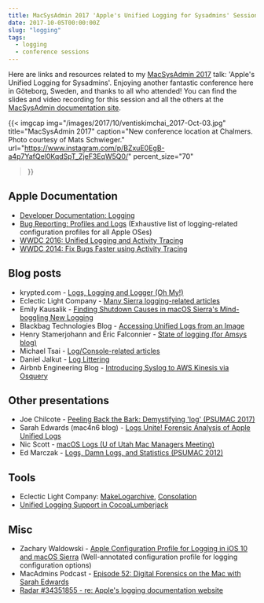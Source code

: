 ```yaml
---
title: MacSysAdmin 2017 'Apple's Unified Logging for Sysadmins' Session Links
date: 2017-10-05T00:00:00Z
slug: "logging"
tags:
  - logging
  - conference sessions
---
```


Here are links and resources related to my [MacSysAdmin 2017](http://www.macsysadmin.se/2017/) talk: 'Apple's Unified Logging for Sysadmins'. Enjoying another fantastic conference here in Göteborg, Sweden, and thanks to all who attended! You can find the slides and video recording for this session and all the others at the [MacSysAdmin documentation site](http://documentation.macsysadmin.se).

{{< imgcap
  img="/images/2017/10/ventiskimchai_2017-Oct-03.jpg"
  title="MacSysAdmin 2017"
  caption="New conference location at Chalmers. Photo courtesy of Mats Schwieger."
  url="https://www.instagram.com/p/BZxuE0EgB-a4p7YafQel0KqdSpT_ZjeF3EqW5Q0/"
  percent_size="70"
>}}

## Apple Documentation

* [Developer Documentation: Logging](https://developer.apple.com/documentation/os/logging?language=objc)
* [Bug Reporting: Profiles and Logs](https://developer.apple.com/bug-reporting/profiles-and-logs/) (Exhaustive list of logging-related configuration profiles for all Apple OSes)
* [WWDC 2016: Unified Logging and Activity Tracing](https://developer.apple.com/videos/play/wwdc2016/721/)
* [WWDC 2014: Fix Bugs Faster using Activity Tracing](https://developer.apple.com/videos/play/wwdc2014/714/)

## Blog posts

* krypted.com - [Logs, Logging and Logger (Oh My!)](http://krypted.com/mac-os-x/logs-logging-logger-oh/)
* Eclectic Light Company - [Many Sierra logging-related articles](https://eclecticlight.co/tag/logs/)
* Emily Kausalik - [Finding Shutdown Causes in macOS Sierra's Mind-boggling New Logging](http://www.modtitan.com/2017/04/finding-shutdown-causes-in-macos.html)
* Blackbag Technologies Blog - [Accessing Unified Logs from an Image](https://www.blackbagtech.com/blog/2017/09/22/accessing-unified-logs-image/)
* Henry Stamerjohann and Éric Falconnier - [State of logging (for Amsys blog)](http://www.amsys.co.uk/2017/01/state-of-logging/)
* Michael Tsai - [Log/Console-related articles](https://mjtsai.com/blog/tag/console/)
* Daniel Jalkut - [Log Littering](http://bitsplitting.org/2016/10/26/log-littering/)
* Airbnb Engineering Blog - [Introducing Syslog to AWS Kinesis via Osquery](https://medium.com/airbnb-engineering/introducing-syslog-to-aws-kinesis-via-osquery-da4fc19de5ce)

## Other presentations

* Joe Chilcote - [Peeling Back the Bark: Demystifying 'log' (PSUMAC 2017)](https://www.youtube.com/watch?v=SQ_pWLgY6pU)
* Sarah Edwards (mac4n6 blog) - [Logs Unite! Forensic Analysis of Apple Unified Logs](https://www.mac4n6.com/blog/2017/4/1/new-presentation-logs-unite-forensic-analysis-of-apple-unified-logs)
* Nic Scott - [macOS Logs (U of Utah Mac Managers Meeting)](https://stream.lib.utah.edu/index.php?c=details&id=12848)
* Ed Marczak - [Logs, Damn Logs, and Statistics (PSUMAC 2012)](https://www.youtube.com/watch?v=dnMnpLsYmxA)

## Tools

* Eclectic Light Company: [MakeLogarchive](https://eclecticlight.co/tag/makelogarchive/), [Consolation](https://eclecticlight.co/tag/consolation/)
* [Unified Logging Support in CocoaLumberjack](https://github.com/CocoaLumberjack/CocoaLumberjack/pull/850)

## Misc

* Zachary Waldowski - [Apple Configuration Profile for Logging in iOS 10 and macOS Sierra](https://gist.github.com/zwaldowski/f9c82dfe1595506a36bd71f55cbb7538) (Well-annotated configuration profile for logging configuration options)
* MacAdmins Podcast - [Episode 52: Digital Forensics on the Mac with Sarah Edwards](https://podcast.macadmins.org/2017/09/22/episode-52-digital-forensics-with-sarah-edwards/)
* [Radar #34351855 - re: Apple's logging documentation website](http://www.openradar.me/radar?id=5002109015556096)
